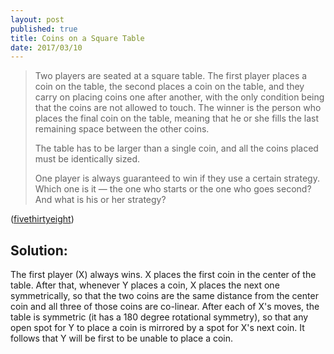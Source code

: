 ```yaml
---
layout: post
published: true
title: Coins on a Square Table
date: 2017/03/10
---
```

> Two players are seated at a square table. The first player places a coin on the table, the second places a coin on the table, and they carry on placing coins one after another, with the only condition being that the coins are not allowed to touch. The winner is the person who places the final coin on the table, meaning that he or she fills the last remaining space between the other coins.
>
>The table has to be larger than a single coin, and all the coins placed must be identically sized.
>
>One player is always guaranteed to win if they use a certain strategy. Which one is it — the one who starts or the one who goes second? And what is his or her strategy?

<!--more-->

([fivethirtyeight](https://fivethirtyeight.com/features/who-will-win-the-space-race/))

## Solution:

The first player (X) always wins. X places the first coin in the center of the table. After that, whenever Y places a coin, X places the next one symmetrically, so that the two coins are the same distance from the center coin and all three of those coins are co-linear.  After each of X's moves, the table is symmetric (it has a 180 degree rotational symmetry), so that any open spot for Y to place a coin is mirrored by a spot for X's next coin. It follows that Y will be first to be unable to place a coin.

<br>
